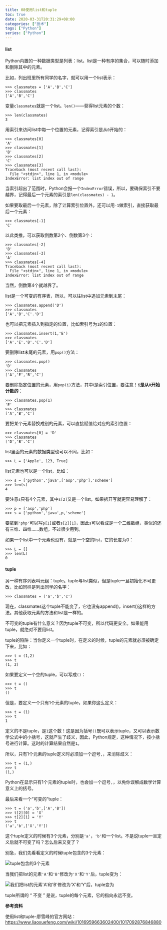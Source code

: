 ```yaml
---
title: 08使用list和tuple
toc: true
date: 2020-03-31T20:31:29+08:00
categories: ["技术"]
tags: ["Python"]
series: ["Python"]
---
```


#### list

Python内置的一种数据类型是列表：list。list是一种有序的集合，可以随时添加和删除其中的元素。

<!--more-->

比如，列出班里所有同学的名字，就可以用一个list表示：

```
>>> classmates = ['A','B','C']
>>> classmates
['A','B','C']
```

变量`classmates`就是一个list。`len()`——获得list元素的个数：

```
>>> len(classmates)
3
```

用索引来访问list中每一个位置的元素，记得索引是从`0`开始的：

```
>>> classmates[0]
'A'
>>> classmates[1]
'B'
>>> classmates[2]
'C'
>>> classmates[3]
Traceback (most recent call last):
  File "<stdin>", line 1, in <module>
IndexError: list index out of range
```

当索引超出了范围时，Python会报一个`IndexError`错误，所以，要确保索引不要越界，记得最后一个元素的索引是`len(classmates) - 1`。

如果要取最后一个元素，除了计算索引位置外，还可以用`-1`做索引，直接获取最后一个元素：

```
>>> classmates[-1]
'C'
```

以此类推，可以获取倒数第2个、倒数第3个：

```
>>> classmates[-2]
'B'
>>> classmates[-3]
'A'
>>> classmates[-4]
Traceback (most recent call last):
  File "<stdin>", line 1, in <module>
IndexError: list index out of range
```

当然，倒数第4个就越界了。

list是一个可变的有序表，所以，可以往list中追加元素到末尾：

```
>>> classmates.append('D')
>>> classmates
['A','B','C'.'D']
```

也可以把元素插入到指定的位置，比如索引号为`1`的位置：

```
>>> classmates.insert(1,'E')
>>> classmates
['A','E','B','C','D']
```

要删除list末尾的元素，用`pop()`方法：

```
>>> classmates.pop()
'D'
>>> classmates
['A','E','B','C']
```

要删除指定位置的元素，用`pop(i)`方法，其中i是索引位置，要注意！**`i`是从`0`开始计数的**：

```
>>> classmates.pop(1)
'E'
>>> classmates
['A','B','C']
```

要把某个元素替换成别的元素，可以直接赋值给对应的索引位置：

```
>>> classmates[0] = 'D'
>>> classmates
['D','B'.'C']
```

list里面的元素的数据类型也可以不同，比如：

```
>>> L = ['Apple', 123, True]
```

list元素也可以是一个list，比如：

```
>>> s = ['python','java',['asp','php'],'scheme']
>>> len(s)
4
```

要注意`s`只有4个元素，其中`s[2]`又是一个list，如果拆开写就更容易理解了：

```
>>> p = ['asp','php']
>>> s = ['python','java',p,'scheme']
```

要拿到`'php'`可以写`p[1]`或者`s[2][1]`，因此`s`可以看成是一个二维数组，类似的还有三维、四维……数组，不过很少用到。

如果一个list中一个元素也没有，就是一个空的list，它的长度为0：

```
>>> L = []
>>> len(L)
0
```



#### tuple

另一种有序列表叫元组：tuple。tuple与list类似，但是tuple一旦初始化不可更改，比如同样是列出同学的名字：

```
>>> classmates = ('a','b','c')
```

现在，classmates这个tuple不能变了，它也没有append()，insert()这样的方法。其他获取元素的方法和list是一样的。

不可变的tuple有什么意义？因为tuple不可变，所以代码更安全。如果能用tuple，就绝对不要用list。

tuple的陷阱：当你定义一个tuple时，在定义的时候，tuple的元素就必须被确定下来，比如：

```
>>> t = (1,2)
>>> t
(1, 2)
```

如果要定义一个空的tuple，可以写成`()`：

```
>>> t = ()
>>> t
()
```

但是，要定义一个只有1个元素的tuple，如果你这么定义：

```
>>> t = (1)
>>> t
1
```

定义的不是tuple，是`1`这个数！这是因为括号`()`既可以表示tuple，又可以表示数学公式中的小括号，这就产生了歧义，因此，Python规定，这种情况下，按小括号进行计算。这时的计算结果自然是`1`。

所以，只有1个元素的tuple定义时必须加一个逗号`,`，来消除歧义：

```
>>> t = (1,)
>>> t
(1,)
```

Python在显示只有1个元素的tuple时，也会加一个逗号`,`，以免你误解成数学计算意义上的括号。

最后来看一个“可变的”tuple：

```
>>> t = ('a','b',['A','B'])
>>> t[2][0] = 'X'
>>> t[2][1] = 'Y'
>>> t
('a','b',['X','Y'])
```

这个tuple定义的时候有3个元素，分别是`'a'`，`'b'`和一个list。不是说tuple一旦定义后就不可变了吗？怎么后来又变了？

别急，我们先看看定义的时候tuple包含的3个元素：

![tuple包含的3个元素](https://raw.githubusercontent.com/Gaotianhe/images/master/hexoblog/20200331/0.jpeg)

当我们把list的元素`'A'`和`'B'`修改为`'X'`和`'Y'`后，tuple变为：

![我们把list的元素`'A'`和`'B'`修改为`'X'`和`'Y'`后，tuple变为](https://raw.githubusercontent.com/Gaotianhe/images/master/hexoblog/20200331/1.jpeg)

tuple所谓的 “ 不变 ” 是说，tuple的每个元素，它的指向永远不变。

**参考资料**

使用list和tuple-廖雪峰的官方网站：https://www.liaoxuefeng.com/wiki/1016959663602400/1017092876846880